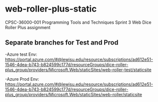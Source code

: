 # web-roller-plus-static

CPSC-36000-001 Programming Tools and Techniques 
Sprint 3 Web Dice Roller Plus assignment

## Separate branches for Test and Prod

-Azure test Env:  https://portal.azure.com/#@lewisu.edu/resource/subscriptions/ad612e51-1546-4dea-b743-b824599c177d/resourceGroups/dice-roller-plus_group/providers/Microsoft.Web/staticSites/web-roller-test/staticsite


-Azure Prod Env:  https://portal.azure.com/#@lewisu.edu/resource/subscriptions/ad612e51-1546-4dea-b743-b824599c177d/resourceGroups/dice-roller-plus_group/providers/Microsoft.Web/staticSites/web-roller/staticsite
